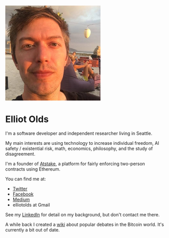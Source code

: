 ![me](mefb300.jpg)

# Elliot Olds

I'm a software developer and independent researcher living in Seattle.

My main interests are using technology to increase individual freedom, AI safety / existential risk, math, economics, philosophy, and the study of disagreement.

I'm a founder of [Atstake](https://atstake.net), a platform for fairly enforcing two-person contracts using Ethereum.

You can find me at:
- [Twitter](https://twitter.com/elliot_olds)
- [Facebook](https://www.facebook.com/elliotolds)
- [Medium](https://medium.com/@elliotolds)
- elliotolds at Gmail

See my [LinkedIn](https://www.linkedin.com/in/elliotolds/) for detail on my background, but don't contact me there.


A while back I created a [wiki](https://bitcoindebates.miraheze.org) about popular debates in the Bitcoin world. It's currently a bit out of date.
